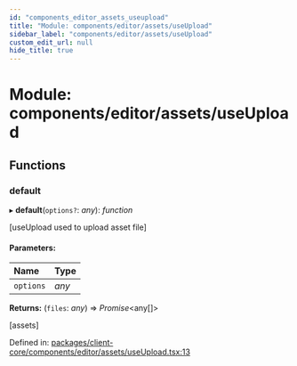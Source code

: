 ```yaml
---
id: "components_editor_assets_useupload"
title: "Module: components/editor/assets/useUpload"
sidebar_label: "components/editor/assets/useUpload"
custom_edit_url: null
hide_title: true
---
```


# Module: components/editor/assets/useUpload

## Functions

### default

▸ **default**(`options?`: *any*): *function*

[useUpload used to upload asset file]

#### Parameters:

Name | Type |
:------ | :------ |
`options` | *any* |

**Returns:** (`files`: *any*) => *Promise*<any[]\>

[assets]

Defined in: [packages/client-core/components/editor/assets/useUpload.tsx:13](https://github.com/xr3ngine/xr3ngine/blob/66a84a950/packages/client-core/components/editor/assets/useUpload.tsx#L13)
